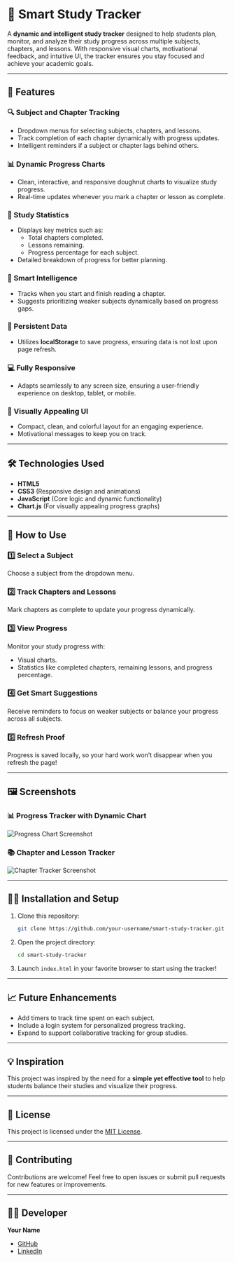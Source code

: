 
# 📘 Smart Study Tracker  

A **dynamic and intelligent study tracker** designed to help students plan, monitor, and analyze their study progress across multiple subjects, chapters, and lessons. With responsive visual charts, motivational feedback, and intuitive UI, the tracker ensures you stay focused and achieve your academic goals.  

---

## 🌟 Features  

### 🔍 Subject and Chapter Tracking  
- Dropdown menus for selecting subjects, chapters, and lessons.  
- Track completion of each chapter dynamically with progress updates.  
- Intelligent reminders if a subject or chapter lags behind others.  

### 📊 Dynamic Progress Charts  
- Clean, interactive, and responsive doughnut charts to visualize study progress.  
- Real-time updates whenever you mark a chapter or lesson as complete.  

### 📅 Study Statistics  
- Displays key metrics such as:
  - Total chapters completed.  
  - Lessons remaining.  
  - Progress percentage for each subject.  
- Detailed breakdown of progress for better planning.  

### 🧠 Smart Intelligence  
- Tracks when you start and finish reading a chapter.  
- Suggests prioritizing weaker subjects dynamically based on progress gaps.  

### 💾 Persistent Data  
- Utilizes **localStorage** to save progress, ensuring data is not lost upon page refresh.  

### 💻 Fully Responsive  
- Adapts seamlessly to any screen size, ensuring a user-friendly experience on desktop, tablet, or mobile.  

### 🎨 Visually Appealing UI  
- Compact, clean, and colorful layout for an engaging experience.  
- Motivational messages to keep you on track.  

---

## 🛠️ Technologies Used  

- **HTML5**  
- **CSS3** (Responsive design and animations)  
- **JavaScript** (Core logic and dynamic functionality)  
- **Chart.js** (For visually appealing progress graphs)  

---

## 🚀 How to Use  

### 1️⃣ Select a Subject  
Choose a subject from the dropdown menu.  

### 2️⃣ Track Chapters and Lessons  
Mark chapters as complete to update your progress dynamically.  

### 3️⃣ View Progress  
Monitor your study progress with:  
- Visual charts.  
- Statistics like completed chapters, remaining lessons, and progress percentage.  

### 4️⃣ Get Smart Suggestions  
Receive reminders to focus on weaker subjects or balance your progress across all subjects.  

### 5️⃣ Refresh Proof  
Progress is saved locally, so your hard work won’t disappear when you refresh the page!  

---

## 🖼️ Screenshots  

### 📊 Progress Tracker with Dynamic Chart  
![Progress Chart Screenshot](https://via.placeholder.com/800x400.png?text=Progress+Chart)  

### 📚 Chapter and Lesson Tracker  
![Chapter Tracker Screenshot](https://via.placeholder.com/800x400.png?text=Chapter+Tracker)  

---

## 🧑‍💻 Installation and Setup  

1. Clone this repository:  
   ```bash  
   git clone https://github.com/your-username/smart-study-tracker.git  
   ```  

2. Open the project directory:  
   ```bash  
   cd smart-study-tracker  
   ```  

3. Launch `index.html` in your favorite browser to start using the tracker!  

---

## 📈 Future Enhancements  

- Add timers to track time spent on each subject.  
- Include a login system for personalized progress tracking.  
- Expand to support collaborative tracking for group studies.  

---

## 💡 Inspiration  

This project was inspired by the need for a **simple yet effective tool** to help students balance their studies and visualize their progress.  

---

## 📜 License  

This project is licensed under the [MIT License](LICENSE).  

---

## 🤝 Contributing  

Contributions are welcome! Feel free to open issues or submit pull requests for new features or improvements.  

---

## 👩‍💻 Developer  

**Your Name**  
- [GitHub](https://github.com/suwarna-wave)  
- [LinkedIn](https://www.linkedin.com/in/suwarnapyakurel)  
